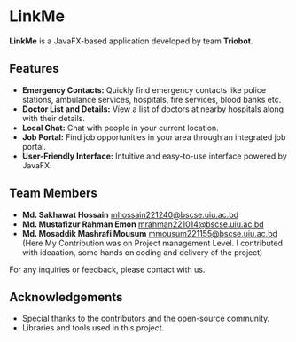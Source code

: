 # LinkMe

**LinkMe** is a JavaFX-based application developed by team **Triobot**.

## Features
- **Emergency Contacts:** Quickly find emergency contacts like police stations, ambulance services, hospitals, fire services, blood banks etc.
- **Doctor List and Details:** View a list of doctors at nearby hospitals along with their details.
- **Local Chat:** Chat with people in your current location.
- **Job Portal:** Find job opportunities in your area through an integrated job portal.
- **User-Friendly Interface:** Intuitive and easy-to-use interface powered by JavaFX.

## Team Members
- **Md. Sakhawat Hossain**  mhossain221240@bscse.uiu.ac.bd
- **Md. Mustafizur Rahman Emon**  mrahman221014@bscse.uiu.ac.bd
- **Md. Mosaddik Mashrafi Mousum**  mmousum221155@bscse.uiu.ac.bd
  (Here My Contribution was on Project management Level. I contributed with ideaation, some hands on coding and delivery of the project)
  
For any inquiries or feedback, please contact with us.

## Acknowledgements
- Special thanks to the contributors and the open-source community.
- Libraries and tools used in this project.

